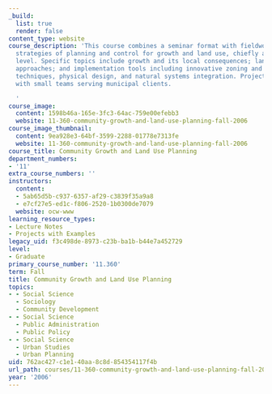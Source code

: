 ```yaml
---
_build:
  list: true
  render: false
content_type: website
course_description: 'This course combines a seminar format with fieldwork to examine
  strategies of planning and control for growth and land use, chiefly at the municipal
  level. Specific topics include growth and its local consequences; land use planning
  approaches; and implementation tools including innovative zoning and regulatory
  techniques, physical design, and natural systems integration. Projects are arranged
  with small teams serving municipal clients.

  '
course_image:
  content: 1598b46a-165e-3fc3-64ac-759e00efebb3
  website: 11-360-community-growth-and-land-use-planning-fall-2006
course_image_thumbnail:
  content: 9ea928e3-64bf-3599-2288-01778e7313fe
  website: 11-360-community-growth-and-land-use-planning-fall-2006
course_title: Community Growth and Land Use Planning
department_numbers:
- '11'
extra_course_numbers: ''
instructors:
  content:
  - 5ab65d5b-c937-6357-af29-c3839f35a9a8
  - e7cf27e5-ed1c-f806-2520-1b0300de7079
  website: ocw-www
learning_resource_types:
- Lecture Notes
- Projects with Examples
legacy_uid: f3c498de-8973-c23b-ba1b-b44e7a452729
level:
- Graduate
primary_course_number: '11.360'
term: Fall
title: Community Growth and Land Use Planning
topics:
- - Social Science
  - Sociology
  - Community Development
- - Social Science
  - Public Administration
  - Public Policy
- - Social Science
  - Urban Studies
  - Urban Planning
uid: 762ac427-c1e1-40aa-8c8d-854354117f4b
url_path: courses/11-360-community-growth-and-land-use-planning-fall-2006
year: '2006'
---
```

